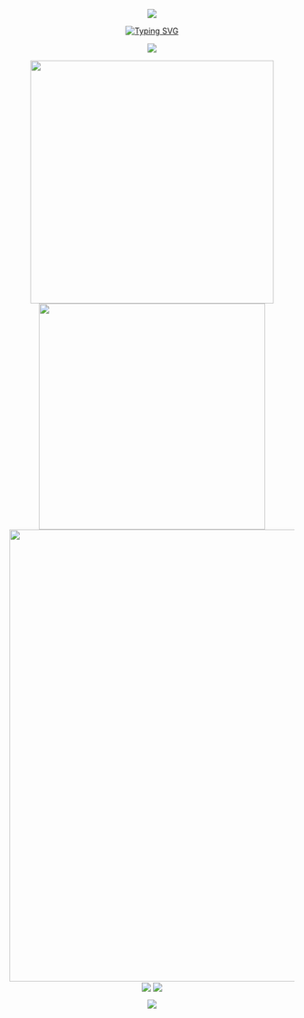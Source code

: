 <p align="center">
<img src="https://capsule-render.vercel.app/api?type=waving&color=timeGradient&height=250&section=header&text=HI%20THERE!&fontSize=80&fontAlign=50&fontAlignY=30&animation=twinkling" />
</p>

<p align="center">
<a href="https://git.io/typing-svg"><img src="https://readme-typing-svg.demolab.com?font=Orbitron&size=40&pause=1000&center=true&width=800&height=70&lines=Welcom+to+my+Github+profile+page!;I'm+devBX%2C+a+fortune+teller!" alt="Typing SVG" /></a>
</p>

<p align="center">
<img align="center" src="https://skillicons.dev/icons?i=py,c,cpp,css,html,astro,md,github,vscode,pycharm,ps&theme=dark" />
</p>


<p align="center">
<!-- https://github.com/anuraghazra/github-readme-stats -->
<img align="center" width="430" src="https://github-readme-stats.vercel.app/api?username=banxian&theme=github_dark&show_icons=true&show=reviews&hide_title=true&hide=contribs&hide_border=true" />
<!-- https://github.com/DenverCoder1/github-readme-streak-stats -->
<img align="center" width="400" src="https://streak-stats.demolab.com?user=devBX&theme=github-dark-blue&date_format=%5BY.%5Dn.j&hide_border=true" />
  <!-- https://github.com/Ashutosh00710/github-readme-activity-graph -->
<img width="800" src="https://github-readme-activity-graph.vercel.app/graph?username=devBX&theme=github-compact&hide_border=true&area=true&custom_title=Contribution%20Graph" />
<br/>
<!-- https://github.com/anuraghazra/github-readme-stats -->
<img align="center" src="https://github-readme-stats.vercel.app/api/wakatime?username=devBX&theme=transparent&hide_border=true&layout=compact&langs_count=22&range=all_time" />
<!-- https://github.com/anuraghazra/github-readme-stats -->
<img align="center" src="https://github-readme-stats.vercel.app/api/top-langs/?username=devBX&theme=transparent&hide_border=true&layout=donut-vertical&langs_count=6" />
<br/>
<!-- https://github.com/tandpfun/skill-icons -->
</p>

<p align="center">
<img src="https://capsule-render.vercel.app/api?type=waving&color=timeGradient&height=250&&section=footer&text=BYE!&fontSize=80&fontAlign=50&fontAlignY=70&animation=twinkling" />
</p>
